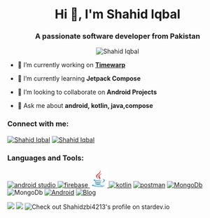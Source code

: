 <h1 align="center">Hi 👋, I'm Shahid Iqbal</h1>
<h3 align="center">A passionate software developer from Pakistan</h3> <p align="center"> <img src="https://komarev.com/ghpvc/?username=shahidzbi4213&label=Profile%20views&color=0e75b6&style=flat" alt="Shahid Iqbal" /> </p>

- 🔭 I’m currently working on **<a href="https://play.google.com/store/apps/details?id=com.app.resort.time.warp.scan.face.scanner.offline">Timewarp</a>** 

- 🌱 I’m currently learning **Jetpack Compose**

- 👯 I’m looking to collaborate on **Android Projects**

- 💬 Ask me about **android, kotlin, java,compose**

<h3 align="left">Connect with me:</h3>
<p align="left">
  <a href="https://twitter.com/shahidzbi" target="blank"><img align="center" src="https://raw.githubusercontent.com/rahuldkjain/github-profile-readme-generator/master/src/images/icons/Social/twitter.svg" alt="Shahid Iqbal" height="30" width="40" /></a>
<a href="https://linkedin.com/in/shahidzbi" target="blank"><img align="center" src="https://raw.githubusercontent.com/rahuldkjain/github-profile-readme-generator/master/src/images/icons/Social/linked-in-alt.svg" alt="Shahid Iqbal" height="30" width="40" /></a>
</p>

<h3 align="left">Languages and Tools:</h3>
<p align="left">

<a href="https://developer.android.com/studio?gclid=Cj0KCQiA4aacBhCUARIsAI55maGhJlrF3nY4KnxvrDG7nH8KKb8AhxzaxvHOFaSNF1PJ1OslUYLySoaAuIDEALw_wcB&gclsrc=aw.ds" target="_blank" rel="noreferrer"> <img src="https://cdn.icon-icons.com/icons2/3053/PNG/512/android_studio_alt_macos_bigsur_icon_190395.png" alt="android studio" width="45" height="45"/> </a> <a href="https://firebase.google.com"> <img src="https://www.vectorlogo.zone/logos/firebase/firebase-icon.svg" alt="firebase" width="40" height="40"/> </a> <a href="https://www.java.com" target="_blank" rel="noreferrer"> <img src="https://raw.githubusercontent.com/devicons/devicon/master/icons/java/java-original.svg" alt="java" width="40" height="40"/> </a>
<a href="https://kotlinlang.org" target="_blank" rel="noreferrer"> <img src="https://www.vectorlogo.zone/logos/kotlinlang/kotlinlang-icon.svg" alt="kotlin" width="40" height="40"/></a>
<a href="https://www.postman.com" target="_blank" rel="noreferrer"> <img src="https://www.vectorlogo.zone/logos/getpostman/getpostman-icon.svg" alt="postman" width="40" height="40"/></a>
<a href="https://www.mongodb.com" target="_blank" rel="noreferrer"> <img src="https://www.vectorlogo.zone/logos/mongodb/mongodb-icon.svg" alt="MongoDb" width="40" height="40"/></a>
<img src="https://www.vectorlogo.zone/logos/cmake/cmake-icon.svg" alt="MongoDb" width="40" height="40"/>
<a href="https://developer.android.com" target="_blank" rel="noreferrer"> <img src="https://www.vectorlogo.zone/logos/android/android-official.svg" alt="Android" width="40" height="40"/></a>
<a href="https://shahidzbi.blogspot.com" target="_blank" rel="noreferrer"> <img src="https://www.vectorlogo.zone/logos/blogger/blogger-tile.svg" alt="Blog" width="40" height="40"/></a>
</p>

<img src = "https://github-readme-stats.vercel.app/api/top-langs/?username=Shahidzbi4213&hide=javascript,html,css,scss&layout=compact"/>
<img src = "https://github-readme-stats.vercel.app/api?username=Shahidzbi4213&show_icons=true&theme=radical"/>
<img alt="Check out Shahidzbi4213&apos;s profile on stardev.io" src="https://stardev.io/developers/Shahidzbi4213/badge/languages/locality.svg" />
